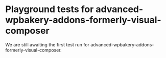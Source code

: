 # Playground tests for advanced-wpbakery-addons-formerly-visual-composer
We are still awaiting the first test run for advanced-wpbakery-addons-formerly-visual-composer.
